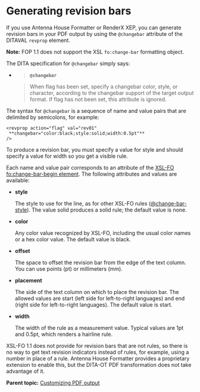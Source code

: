 # Generating revision bars

If you use Antenna House Formatter or RenderX XEP, you can generate revision bars in your PDF output by using the `@changebar` attribute of the DITAVAL `revprop` element.

**Note:** FOP 1.1 does not support the XSL `fo:change-bar` formatting object.

The DITA specification for `@changebar` simply says:

-   > **`@changebar`**

    > When flag has been set, specify a changebar color, style, or character, according to the changebar support of the target output format. If flag has not been set, this attribute is ignored.


The syntax for `@changebar` is a sequence of name and value pairs that are delimited by semicolons, for example:

```
<revprop action="flag" val="rev01"
 **changebar="color:black;style:solid;width:0.5pt"**
/>
```

To produce a revision bar, you must specify a value for style and should specify a value for width so you get a visible rule.

Each name and value pair corresponds to an attribute of the [XSL-FO fo:change-bar-begin element](http://www.w3.org/TR/xsl/#fo_change-bar-begin). The following attributes and values are available:

-   **style**

    The style to use for the line, as for other XSL-FO rules \([@change-bar-style](http://www.w3.org/TR/xsl/#change-bar-style)\). The value solid produces a solid rule; the default value is none.

-   **color**

    Any color value recognized by XSL-FO, including the usual color names or a hex color value. The default value is black.

-   **offset**

    The space to offset the revision bar from the edge of the text column. You can use points \(pt\) or millimeters \(mm\).

-   **placement**

    The side of the text column on which to place the revision bar. The allowed values are start \(left side for left-to-right languages\) and end \(right side for left-to-right languages\). The default value is start.

-   **width**

    The width of the rule as a measurement value. Typical values are 1pt and 0.5pt, which renders a hairline rule.


XSL-FO 1.1 does not provide for revision bars that are not rules, so there is no way to get text revision indicators instead of rules, for example, using a number in place of a rule. Antenna House Formatter provides a proprietary extension to enable this, but the DITA-OT PDF transformation does not take advantage of it.

**Parent topic:** [Customizing PDF output](../topics/pdf-customization.md)

